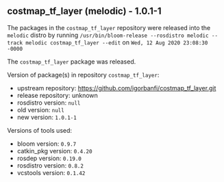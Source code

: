 ## costmap_tf_layer (melodic) - 1.0.1-1

The packages in the `costmap_tf_layer` repository were released into the `melodic` distro by running `/usr/bin/bloom-release --rosdistro melodic --track melodic costmap_tf_layer --edit` on `Wed, 12 Aug 2020 23:08:30 -0000`

The `costmap_tf_layer` package was released.

Version of package(s) in repository `costmap_tf_layer`:

- upstream repository: https://github.com/igorbanfi/costmap_tf_layer.git
- release repository: unknown
- rosdistro version: `null`
- old version: `null`
- new version: `1.0.1-1`

Versions of tools used:

- bloom version: `0.9.7`
- catkin_pkg version: `0.4.20`
- rosdep version: `0.19.0`
- rosdistro version: `0.8.2`
- vcstools version: `0.1.42`



